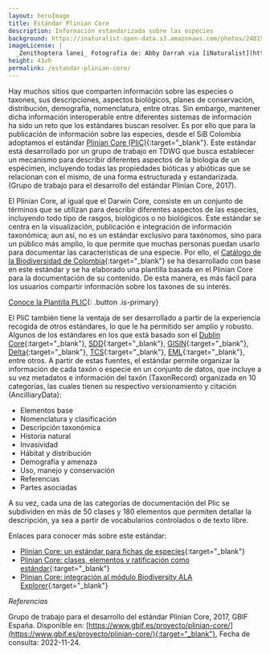 ```yaml
---
layout: heroImage
title: Estándar Plinian Core
description: Información estandarizada sobre las especies
background: https://inaturalist-open-data.s3.amazonaws.com/photos/248152389/large.jpeg
imageLicense: |
  _Zenithoptera lanei_ Fotografía de: Abby Darrah via [iNaturalist](https://www.inaturalist.org/observations/144569988)
height: 41vh
permalink: /estandar-plinian-core/
---
```


Hay muchos sitios que comparten información sobre las especies o taxones, sus descripciones, aspectos biológicos, planes de conservación, distribución, demografía, nomenclatura, entre otras. Sin embargo, mantener dicha información interoperable entre diferentes sistemas de información ha sido un reto que los estándares buscan resolver.  Es por ello que para la publicación de información sobre las especies, desde el SiB Colombia adoptamos el estándar [Plinian Core (PliC)](https://github.com/tdwg/PlinianCore){:target="_blank"}. Este estándar está desarrollado por un grupo de trabajo en TDWG que busca establecer un mecanismo para describir diferentes aspectos de la biología de un espécimen, incluyendo todas las propiedades bióticas y abióticas que se relacionan con el mismo, de una forma estructurada y estandarizada. (Grupo de trabajo para el desarrollo del estándar Plinian Core, 2017).

El Plinian Core, al igual que el Darwin Core, consiste en un conjunto de términos que se utilizan para describir diferentes aspectos de las especies, incluyendo todo tipo de rasgos, biológicos o no biológicos. Este estándar se centra en la visualización, publicación e integración de información taxonómica; aun así, no es un estándar exclusivo para taxónomos, sino para un público más amplio, lo que permite que muchas personas puedan usarlo para documentar las características de una especie. Por ello, el [Catálogo de la Biodiversidad de Colombia](https://catalogo.biodiversidad.co/){:target="_blank"} se ha desarrollado con base en este estándar y se ha elaborado una plantilla basada en el Plinian Core para la documentación de su contenido. De esta manera, es más fácil para los usuarios compartir información sobre los taxones de su interés.

[Conoce la Plantilla PLIC](https://biodiversidad.co/recursos/plantillas-dwc){: .button .is-primary}

El PliC también tiene la ventaja de ser desarrollado a partir de la experiencia recogida de otros estándares, lo que le ha permitido ser amplio y robusto. Algunos de los estándares en los que está basado son el [Dublin Core](https://www.dublincore.org/specifications/dublin-core/){:target="_blank"}, [SDD](https://www.tdwg.org/standards/sdd/){:target="_blank"}, [GISIN](https://github.com/tdwg/gisin){:target="_blank"}, [Delta](https://www.tdwg.org/standards/delta/){:target="_blank"}, [TCS](https://www.tdwg.org/standards/tcs/){:target="_blank"}, [EML](https://eml.ecoinformatics.org/){:target="_blank"}, entre otros. A partir de estas fuentes, el estándar permite organizar la información de cada taxón o especie en un conjunto de datos, que incluye a su vez metadatos e información del taxón (TaxonRecord) organizada en 10 categorías, las cuales tienen su respectivo versionamiento y citación (AncilliaryData):

* Elementos base
* Nomenclatura y clasificación
* Descripción taxonómica
* Historia natural
* Invasividad
* Hábitat y distribución
* Demografía y amenaza
* Uso, manejo y conservación
* Referencias
* Partes asociadas

A su vez, cada una de las categorías de documentación del Plic se subdividen en más de 50 clases y 180 elementos que permiten detallar la descripción, ya sea a partir de vocabularios controlados o de texto libre.


Enlaces para conocer más sobre este estándar:

* [Plinian Core: un estándar para fichas de especies](https://youtu.be/uzaJZMLfvHY){:target="_blank"}
* [Plinian Core: clases, elementos y ratificación como estándar](https://youtu.be/tN40ikVsrfw){:target="_blank"}
* [Plinian Core: integración al módulo Biodiversity ALA Explorer](https://youtu.be/ABZg0FWWSz8){:target="_blank"}

*Referencias*

Grupo de trabajo para el desarrollo del estándar Plinian Core, 2017, GBIF España. Disponible en:  [https://www.gbif.es/proyecto/plinian-core/](https://www.gbif.es/proyecto/plinian-core/){:target="_blank"}, Fecha de consulta: 2022-11-24.

